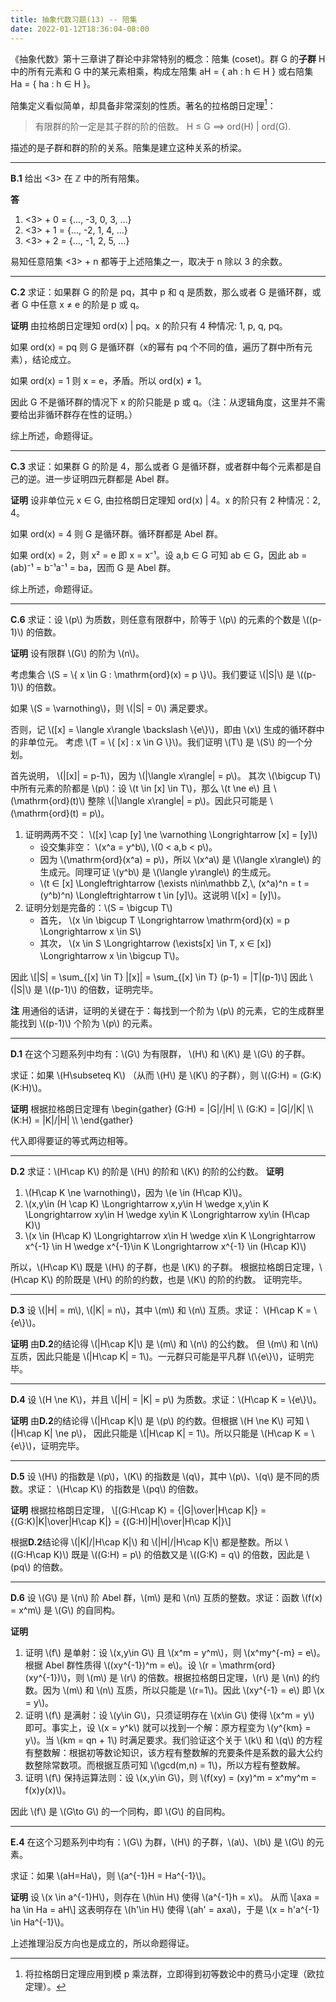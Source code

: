 ```yaml
---
title: 抽象代数习题(13) -- 陪集
date: 2022-01-12T18:36:04-08:00
---
```


《抽象代数》第十三章讲了群论中非常特别的概念：陪集 (coset)。群 G 的**子群** H 中的所有元素和 G 中的某元素相乘，构成左陪集 aH = { ah : h ∈ H } 或右陪集 Ha = { ha : h ∈ H }。

陪集定义看似简单，却具备非常深刻的性质。著名的拉格朗日定理[^1]：

> 有限群的阶一定是其子群的阶的倍数。
> H ≤ G ⟹ ord(H) | ord(G).

描述的是子群和群的阶的关系。陪集是建立这种关系的桥梁。

<!--more-->

---

__B.1__ 给出 <3> 在 ℤ 中的所有陪集。

**答**

1. <3> + 0 = {..., -3, 0, 3, ...}
2. <3> + 1 = {..., -2, 1, 4, ...}
3. <3> + 2 = {..., -1, 2, 5, ...}

易知任意陪集 <3> + n 都等于上述陪集之一，取决于 n 除以 3 的余数。

---

__C.2__ 求证：如果群 G 的阶是 pq，其中 p 和 q 是质数，那么或者 G 是循环群，或者 G 中任意 x ≠ e 的阶是 p 或 q。

**证明** 由拉格朗日定理知 ord(x) | pq。x 的阶只有 4 种情况: 1, p, q, pq。

如果 ord(x) = pq 则 G 是循环群（x的幂有 pq 个不同的值，遍历了群中所有元素），结论成立。

如果 ord(x) = 1 则 x = e，矛盾。所以 ord(x) ≠ 1。

因此 G 不是循环群的情况下 x 的阶只能是 p 或 q。（注：从逻辑角度，这里并不需要给出非循环群存在性的证明。）

综上所述，命题得证。

---

__C.3__ 求证：如果群 G 的阶是 4，那么或者 G 是循环群，或者群中每个元素都是自己的逆。进一步证明四元群都是 Abel 群。

**证明** 设非单位元 x ∈ G, 由拉格朗日定理知 ord(x) | 4。x 的阶只有 2 种情况：2, 4。

如果 ord(x) = 4 则 G 是循环群。循环群都是 Abel 群。

如果 ord(x) = 2，则 x² = e 即 x = x⁻¹。设 a,b ∈ G 可知 ab ∈ G，因此 ab = (ab)⁻¹ = b⁻¹a⁻¹ = ba，因而 G 是 Abel 群。

综上所述，命题得证。

---

__C.6__ 求证：设 \\(p\\) 为质数，则任意有限群中，阶等于 \\(p\\) 的元素的个数是 \\((p-1)\\) 的倍数。

**证明** 设有限群 \\(G\\) 的阶为 \\(n\\)。

考虑集合 \\(S = \\{ x \in G : \mathrm{ord}(x) = p \\}\\)。我们要证 \\(|S|\\) 是 \\((p-1)\\) 的倍数。

如果 \\(S = \varnothing\\)，则 \\(|S| = 0\\) 满足要求。 

否则，记 \\([x] = \langle x\rangle \backslash \\{e\\}\\)，即由 \\(x\\) 生成的循环群中的非单位元。
考虑 \\(T = \\{ [x] : x \in G \\}\\)。我们证明 \\(T\\) 是 \\(S\\) 的一个分划。

首先说明， \\(|[x]| = p-1\\)，因为 \\(|\langle x\rangle| = p\\)。
其次 \\(\bigcup T\\) 中所有元素的阶都是 \\(p\\)：设 \\(t \in [x] \in T\\)，那么 \\(t \ne e\\) 且 \\(\mathrm{ord}(t)\\) 整除 \\(|\langle x\rangle| = p\\)。因此只可能是 \\(\mathrm{ord}(t) = p\\)。

1. 证明两两不交： \\(\[x] \cap \[y] \ne \varnothing \Longrightarrow \[x] = \[y]\\)
   - 设交集非空： \\(x^a = y^b\\), \\(0 < a,b < p\\)。
   - 因为 \\(\mathrm{ord}(x^a) = p\\)，所以 \\(x^a\\) 是 \\(\langle x\rangle\\) 的生成元。同理可证 \\(y^b\\) 是 \\(\langle y\rangle\\) 的生成元。
   - \\(t ∈ \[x] \Longleftrightarrow (\exists n\in\mathbb Z,\\, (x^a)^n = t = (y^b)^n) \Longleftrightarrow t \in \[y]\\)。这说明 \\(\[x] = \[y]\\)。
2. 证明分划是完备的：\\(S = \bigcup T\\)
   - 首先， \\(x \in \bigcup T \Longrightarrow \mathrm{ord}(x) = p \Longrightarrow x \in S\\)
   - 其次， \\(x \in S \Longrightarrow (\exists\[x\] \in T, x ∈ \[x\]) \Longrightarrow x \in \bigcup T\\)。

因此
\\[|S| = \sum_{\[x\] \in T} |\[x\]| = \sum_{\[x\] \in T} (p-1) = |T|(p-1)\\]
因此 \\(|S|\\) 是 \\((p-1)\\) 的倍数，证明完毕。

**注** 用通俗的话讲，证明的关键在于：每找到一个阶为 \\(p\\) 的元素，它的生成群里能找到 \\((p-1)\\) 个阶为 \\(p\\) 的元素。

---

__D.1__ 在这个习题系列中均有：\\(G\\) 为有限群， \\(H\\) 和 \\(K\\) 是 \\(G\\) 的子群。

求证：如果 \\(H\subseteq K\\) （从而 \\(H\\) 是 \\(K\\) 的子群），则 \\((G:H) = (G:K)(K:H)\\)。

**证明** 根据拉格朗日定理有
\begin{gather}
(G:H) = |G|/|H| \\\\
(G:K) = |G|/|K| \\\\
(K:H) = |K|/|H| \\\\
\end{gather}

代入即得要证的等式两边相等。

---

__D.2__ 求证：\\(H\cap K\\) 的阶是 \\(H\\) 的阶和 \\(K\\) 的阶的公约数。
**证明**

1. \\(H\cap K \ne \varnothing\\)，因为 \\(e \in (H\cap K)\\)。
2. \\(x,y\in (H \cap K) \Longrightarrow x,y\in H \wedge x,y\in K \Longrightarrow xy\in H \wedge xy\in K \Longrightarrow xy\in (H\cap K)\\)
3. \\(x \in (H\cap K) \Longrightarrow x\in H \wedge x\in K \Longrightarrow x^{-1} \in H \wedge x^{-1}\in K \Longrightarrow x^{-1} \in (H\cap K)\\)

所以，\\(H\cap K\\) 既是 \\(H\\) 的子群，也是 \\(K\\) 的子群。
根据拉格朗日定理，\\(H\cap K\\) 的阶既是 \\(H\\) 的阶的约数，也是 \\(K\\) 的阶的约数。
证明完毕。

---

__D.3__ 设 \\(|H| = m\\), \\(|K| = n\\)，其中 \\(m\\) 和 \\(n\\) 互质。求证： \\(H\cap K = \\{e\\}\\)。

**证明** 由**D.2**的结论得 \\(|H\cap K|\\) 是 \\(m\\) 和 \\(n\\) 的公约数。
但 \\(m\\) 和 \\(n\\) 互质，因此只能是 \\(|H\cap K| = 1\\)。一元群只可能是平凡群 \\(\\{e\\}\\)，证明完毕。

---

__D.4__ 设 \\(H \ne K\\)，并且 \\(|H| = |K| = p\\) 为质数。求证：\\(H\cap K = \\{e\\}\\)。

**证明** 由**D.2**的结论得 \\(|H\cap K|\\) 是 \\(p\\) 的约数。但根据 \\(H \ne K\\) 可知 \\(|H\cap K| \ne p\\)，
因此只能是 \\(|H\cap K| = 1\\)。所以只能是 \\(H\cap K = \\{e\\}\\)，证明完毕。

---

__D.5__ 设 \\(H\\) 的指数是 \\(p\\)，\\(K\\) 的指数是 \\(q\\)，其中 \\(p\\)、\\(q\\) 是不同的质数。求证： \\(H\cap K\\) 的指数是 \\(pq\\) 的倍数。

**证明** 根据拉格朗日定理，
\\[(G:H\cap K) = {|G|\over|H\cap K|} = {(G:K)|K|\over|H\cap K|} = {(G:H)|H|\over|H\cap K|}\\]

根据**D.2**结论得 \\(|K|/|H\cap K|\\) 和 \\(|H|/|H\cap K|\\) 都是整数。所以 \\((G:H\cap K)\\) 既是 \\((G:H) = p\\) 的倍数又是 \\((G:K) = q\\) 的倍数，因此是 \\(pq\\) 的倍数。

---

__D.6__ 设 \\(G\\) 是 \\(n\\) 阶 Abel 群，\\(m\\) 是和 \\(n\\) 互质的整数。求证：函数 \\(f(x) = x^m\\) 是 \\(G\\) 的自同构。

**证明**

1. 证明 \\(f\\) 是单射：设 \\(x,y\in G\\) 且 \\(x^m = y^m\\)，则 \\(x^my^{-m} = e\\)。根据 Abel 群性质得 \\((xy^{-1})^m = e\\)。设 \\(r = \mathrm{ord}(xy^{-1})\\)，则 \\(m\\) 是 \\(r\\) 的倍数。根据拉格朗日定理，\\(r\\) 是 \\(n\\) 的约数。因为 \\(m\\) 和 \\(n\\) 互质，所以只能是 \\(r=1\\)。因此 \\(xy^{-1} = e\\) 即 \\(x = y\\)。
2. 证明 \\(f\\) 是满射：设 \\(y\in G\\)，只须证明存在 \\(x\in G\\) 使得 \\(x^m = y\\) 即可。事实上，设 \\(x = y^k\\) 就可以找到一个解：原方程变为 \\(y^{km} = y\\)。当 \\(km = qn + 1\\) 时满足要求。我们验证这个关于 \\(k\\) 和 \\(q\\) 的方程有整数解：根据初等数论知识，该方程有整数解的充要条件是系数的最大公约数整除常数项。而根据互质可知 \\(\gcd(m,n) = 1\\)，所以方程有整数解。
3. 证明 \\(f\\) 保持运算法则：设 \\(x,y\in G\\)，则 \\(f(xy) = (xy)^m = x^my^m = f(x)y(x)\\)。

因此 \\(f\\) 是 \\(G\to G\\) 的一个同构，即 \\(G\\) 的自同构。

---

__E.4__ 在这个习题系列中均有：\\(G\\) 为群，\\(H\\) 的子群，\\(a\\)、\\(b\\) 是 \\(G\\) 的元素。

求证：如果 \\(aH=Ha\\)，则 \\(a^{-1}H = Ha^{-1}\\)。

**证明** 设 \\(x \in a^{-1}H\\)，则存在 \\(h\in H\\) 使得 \\(a^{-1}h = x\\)。
从而
\\[axa = ha \in Ha = aH\\]
这表明存在 \\(h'\in H\\) 使得 \\(ah' = axa\\)，于是 \\(x = h'a^{-1} \in Ha^{-1}\\)。

上述推理沿反方向也是成立的，所以命题得证。

[^1]: 将拉格朗日定理应用到模 p 乘法群，立即得到初等数论中的费马小定理（欧拉定理）。

